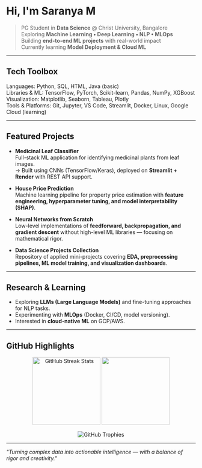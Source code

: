 # Hi, I'm Saranya M  

> PG Student in **Data Science** @ Christ University, Bangalore  
> Exploring **Machine Learning • Deep Learning • NLP • MLOps**  
> Building **end-to-end ML projects** with real-world impact  
> Currently learning **Model Deployment & Cloud ML**  

---

## Tech Toolbox  

Languages: Python, SQL, HTML, Java (basic)  
Libraries & ML: TensorFlow, PyTorch, Scikit-learn, Pandas, NumPy, XGBoost  
Visualization: Matplotlib, Seaborn, Tableau, Plotly  
Tools & Platforms: Git, Jupyter, VS Code, Streamlit, Docker, Linux, Google Cloud (learning)  

---

## Featured Projects  

- **Medicinal Leaf Classifier**  
  Full-stack ML application for identifying medicinal plants from leaf images.  
  → Built using CNNs (TensorFlow/Keras), deployed on **Streamlit + Render** with REST API support.  

- **House Price Prediction**  
  Machine learning pipeline for property price estimation with **feature engineering, hyperparameter tuning, and model interpretability (SHAP)**.  

- **Neural Networks from Scratch**  
  Low-level implementations of **feedforward, backpropagation, and gradient descent** without high-level ML libraries — focusing on mathematical rigor.  

- **Data Science Projects Collection**  
  Repository of applied mini-projects covering **EDA, preprocessing pipelines, ML model training, and visualization dashboards**.  

---

## Research & Learning  

- Exploring **LLMs (Large Language Models)** and fine-tuning approaches for NLP tasks.  
- Experimenting with **MLOps** (Docker, CI/CD, model versioning).  
- Interested in **cloud-native ML** on GCP/AWS.  

---

## GitHub Highlights  

<p align="center">
  <img src="https://github-readme-streak-stats.herokuapp.com/?user=saranya-myrepository&theme=tokyonight" alt="GitHub Streak Stats" height="180"/>
  <img src="https://github-readme-stats.vercel.app/api?username=saranya-myrepository&show_icons=true&theme=tokyonight&hide=issues" height="180"/>
</p>

<p align="center">
  <img src="https://github-profile-trophy.vercel.app/?username=saranya-myrepository&theme=onedark&row=1&column=6" alt="GitHub Trophies"/>
</p>

---

*"Turning complex data into actionable intelligence — with a balance of rigor and creativity."*  
